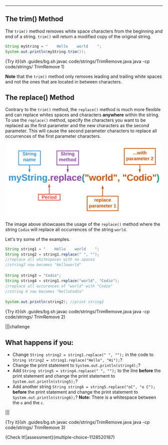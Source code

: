----------

## The trim() Method

The `trim()` method removes white space characters from the beginning and end of a string. `trim()` will return a modified copy of the original string.

```java
String myString = "    Hello    world    ";
System.out.println(myString.trim());
```

{Try it}(sh .guides/bg.sh javac code/strings/TrimRemove.java java -cp code/strings/ TrimRemove 1)

**Note** that the `trim()` method only removes leading and trailing white spaces and not the ones that are located in between characters.

## The replace() Method

Contrary to the `trim()` method, the `replace()` method is much more flexible and can replace whites spaces and characters **anywhere** within the string. To use the `replace()` method, specify the characters you want to be replaced as the first parameter and the new characters as the second parameter. This will cause the second parameter characters to replace all occurrences of the first parameter characters.

![.guides/img/StringReplace](.guides/img/StringReplace.png)

The image above showcases the usage of the `replace()` method where the string `Codio` will replace all occurrences of the string `world`.

Let's try some of the examples.

```java
String string1 = "    Hello    world    ";
String string2 = string1.replace(" ", "");
//replace all whitespaces with no spaces
//string2 now becomes "Helloworld"

String string3 = "Codio";
String string4 = string1.replace("world", "Codio");
//replace all occurences of "world" with "Codio"
//string 4 now becomes "HelloCodio"

System.out.println(string2); //print string2
```

{Try it}(sh .guides/bg.sh javac code/strings/TrimRemove.java java -cp code/strings/ TrimRemove 2)

|||challenge
## What happens if you:
* Change `String string2 = string1.replace(" ", "");` in the code to `String string2 = string1.replace("Hello", "Hi");`?
* Change the print statement to `System.out.println(string4);`?
* Add `String string5 = string4.replace(" ", "");` to the line **before** the print statement and change the print statement to `System.out.println(string5);`?
* Add another string `String string6 = string5.replace("oC", "o C");` **before** the print statement and change the print statement to `System.out.println(string6);`? **Note:** There is a whitespace between the `o` and the `c`.

|||

{Try it}(sh .guides/bg.sh javac code/strings/TrimRemove.java java -cp code/strings/ TrimRemove 3)

{Check It!|assessment}(multiple-choice-1128520187)
